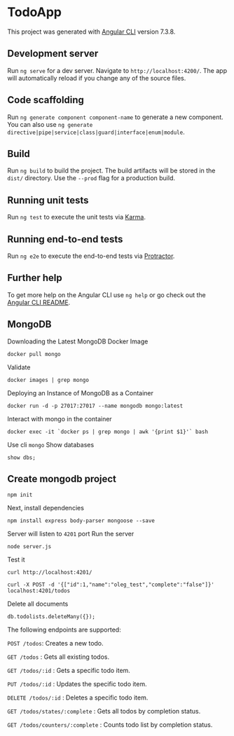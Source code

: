 # TodoApp

This project was generated with [Angular CLI](https://github.com/angular/angular-cli) version 7.3.8.

## Development server

Run `ng serve` for a dev server. Navigate to `http://localhost:4200/`. The app will automatically reload if you change any of the source files.

## Code scaffolding

Run `ng generate component component-name` to generate a new component. You can also use `ng generate directive|pipe|service|class|guard|interface|enum|module`.

## Build

Run `ng build` to build the project. The build artifacts will be stored in the `dist/` directory. Use the `--prod` flag for a production build.

## Running unit tests

Run `ng test` to execute the unit tests via [Karma](https://karma-runner.github.io).

## Running end-to-end tests

Run `ng e2e` to execute the end-to-end tests via [Protractor](http://www.protractortest.org/).

## Further help

To get more help on the Angular CLI use `ng help` or go check out the [Angular CLI README](https://github.com/angular/angular-cli/blob/master/README.md).


## MongoDB
Downloading the Latest MongoDB Docker Image
```
docker pull mongo
```
Validate
```
docker images | grep mongo
```
Deploying an Instance of MongoDB as a Container
```
docker run -d -p 27017:27017 --name mongodb mongo:latest 
```

Interact with mongo in the container
```
docker exec -it `docker ps | grep mongo | awk '{print $1}'` bash
```
Use cli ```mongo```
Show databases
```
show dbs;
```

## Create mongodb project
```
npm init
```
Next, install dependencies
```
npm install express body-parser mongoose --save
```

Server will listen to ```4201``` port
Run the server
```
node server.js
```

Test it
```
curl http://localhost:4201/
```

```curl -X POST -d '{["id":1,"name":"oleg_test","complete":"false"]}' localhost:4201/todos``` 

Delete all documents
```
db.todolists.deleteMany({});
```

The following endpoints are supported:

```POST /todos```: Creates a new todo.

```GET /todos``` : Gets all existing todos.

```GET /todos/:id``` : Gets a specific todo item.

```PUT /todos/:id``` : Updates the specific todo item.

```DELETE /todos/:id``` : Deletes a specific todo item.

```GET /todos/states/:complete``` : Gets all todos by completion status.

```GET /todos/counters/:complete``` : Counts todo list by completion status.




